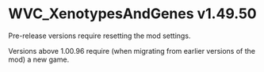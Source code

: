# WVC_XenotypesAndGenes v1.49.50
 
Pre-release versions require resetting the mod settings.

Versions above 1.00.96 require (when migrating from earlier versions of the mod) a new game.